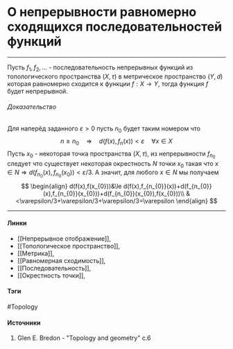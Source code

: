 # О непрерывности равномерно сходящихся последовательностей функций
***
Пусть $f_{1},f_{2},\dots$ - последовательность непрерывных функций из топологического пространства $(X,\tau)$ в метрическое пространство $(Y,d)$ которая равномерно сходится к функции $f:X\to Y$, тогда функция $f$ будет непрерывной.

###### Доказательство
Для наперёд заданного $\varepsilon>0$ пусть $n_{0}$ будет таким номером что
$$
n\ge n_{0}\quad\Rightarrow\quad d(f(x),f_{n}(x))<\varepsilon\quad\forall x\in X
$$
Пусть $x_{0}$ - некоторая точка пространства $(X,\tau)$, из непрерывности $f_{n_{0}}$ следует что существует некоторая окрестность $N$ точки $x_{0}$ такая что $x\in N\Rightarrow d(f_{n_{0}}(x),f_{n_{0}}(x_{0}))<\varepsilon/3$. А значит, для любого $x\in N$ мы получаем
$$
\begin{align}
d(f(x),f(x_{0}))&\le d(f(x),f_{n_{0}}(x))+d(f_{n_{0}}(x),f_{n_{0}}(x_{0}))+d(f_{n_{0}}(x_{0}),f(x_{0}))\\
&<\varepsilon/3+\varepsilon/3+\varepsilon/3=\varepsilon
\end{align}
$$
***
#### Линки
- [[Непрерывное отображение]],
- [[Топологическое пространство]],
- [[Метрика]],
- [[Равномерная сходимость]],
- [[Последовательность]],
- [[Окрестность точки]],
#### Тэги
 #Topology 
#### Источники
1. Glen E. Bredon - "Topology and geometry" c.6